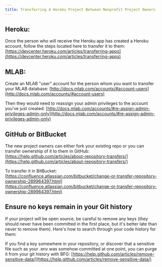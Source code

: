 ```yaml
---
title: Transferring A Heroku Project Between Nonprofit Project Owners
---
```

## Heroku:

Once the person who will receive the Heroku app has created a Heroku account, follow the steps located here to transfer it to them: [https://devcenter.heroku.com/articles/transferring-apps](https://devcenter.heroku.com/articles/transferring-apps)

## MLAB:

Create an MLAB "user" account for the person whom you want to transfer your MLAB database: [http://docs.mlab.com/accounts/#account-users](http://docs.mlab.com/accounts/#account-users)

Then they would need to reassign your admin privileges to the account you've just created: [http://docs.mlab.com/accounts/#re-assign-admin-privileges-admin-only](http://docs.mlab.com/accounts/#re-assign-admin-privileges-admin-only)

## GitHub or BitBucket

The new project owners can either fork your existing repo or you can transfer ownership of it to them in GitHub: [https://help.github.com/articles/about-repository-transfers/](https://help.github.com/articles/about-repository-transfers/)

To transfer it in BitBucket: [https://confluence.atlassian.com/bitbucket/change-or-transfer-repository-ownership-289964397.html](https://confluence.atlassian.com/bitbucket/change-or-transfer-repository-ownership-289964397.html)

## Ensure no keys remain in your Git history

If your project will be open source, be careful to remove any keys (they should never have been committed in the first place, but it's better late than never to remove them). Here's how to search through your code history for them:

If you find a key somewhere in your repository, or discover that a sensitive file such as your .env was somehow committed at one point, you can purge it from your git history with BFG: [https://help.github.com/articles/remove-sensitive-data/](https://help.github.com/articles/remove-sensitive-data/)